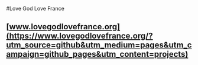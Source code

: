 #Love God Love France
## [www.lovegodlovefrance.org](https://www.lovegodlovefrance.org/?utm_source=github&utm_medium=pages&utm_campaign=github_pages&utm_content=projects)
